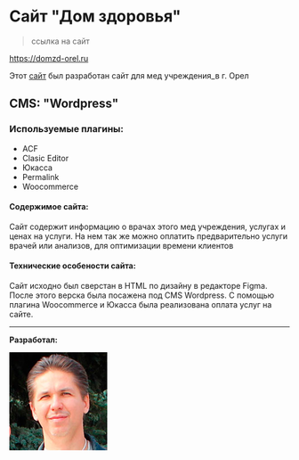 # Сайт "Дом здоровья"
> ссылка на сайт
   
<https://domzd-orel.ru>

Этот [сайт](https://domzd-orel.ru "сайт 'Дом здоровья'") был разработан сайт для мед учреждения_в г. Орел

## CMS: "Wordpress"

### Используемые плагины:
* ACF
* Clasic Editor
* Юкасса
* Permalink
* Woocommerce

#### Содержимое сайта:

Сайт содержит информацию о врачах этого мед учреждения, услугах и ценах на услуги. На нем так же можно оплатить предварительно услуги врачей или анализов, для оптимизации времени клиентов

#### Технические особености сайта:
Сайт исходно был сверстан в HTML по дизайну в редакторе Figma. После этого верска была посажена под CMS Wordpress. 
С помощью плагина Woocommerce и Юкасса была реализована оплата услуг на сайте.        

---
**Разработал:**  

![Разработчик](img/i_1.jpg "разработчик")
